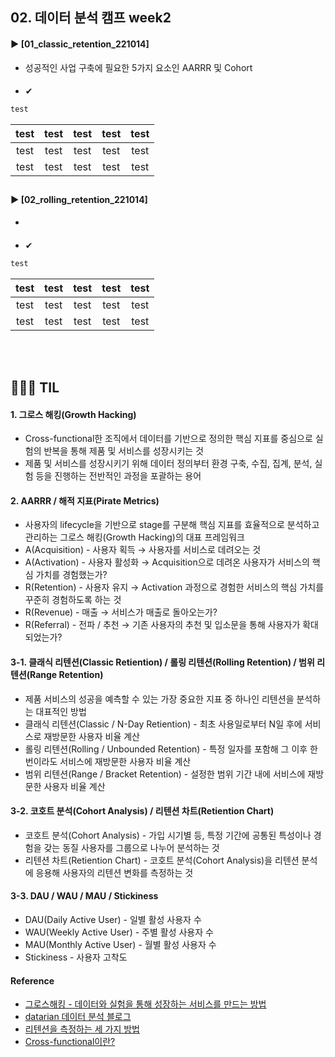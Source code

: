####
## 02. 데이터 분석 캠프 week2
#### ► [01_classic_retention_221014]
- 성공적인 사업 구축에 필요한 5가지 요소인 AARRR 및 Cohort 
####
- ✔︎  
``` SQL
test
```
|test|test|test|test|test|
|:---:|:---:|:---:|:---:|:---:|
|test|test|test|test|test|
|test|test|test|test|test|
##
#### ► [02_rolling_retention_221014]
- 
####
- ✔︎  
``` SQL
test
```
|test|test|test|test|test|
|:---:|:---:|:---:|:---:|:---:|
|test|test|test|test|test|
|test|test|test|test|test|

<br/><br/>
## 💁🏻‍♀️ TIL
#### 1. 그로스 해킹(Growth Hacking)
- Cross-functional한 조직에서 데이터를 기반으로 정의한 핵심 지표를 중심으로 실험의 반복을 통해 제품 및 서비스를 성장시키는 것
- 제품 및 서비스를 성장시키기 위해 데이터 정의부터 환경 구축, 수집, 집계, 분석, 실험 등을 진행하는 전반적인 과정을 포괄하는 용어
#### 2. AARRR / 해적 지표(Pirate Metrics)
- 사용자의 lifecycle을 기반으로 stage를 구분해 핵심 지표를 효율적으로 분석하고 관리하는 그로스 해킹(Growth Hacking)의 대표 프레임워크 
- A(Acquisition) - 사용자 획득 → 사용자를 서비스로 데려오는 것
- A(Activation) - 사용자 활성화 → Acquisition으로 데려온 사용자가 서비스의 핵심 가치를 경험했는가? 
- R(Retention) - 사용자 유지 → Activation 과정으로 경험한 서비스의 핵심 가치를 꾸준히 경험하도록 하는 것
- R(Revenue) - 매출 → 서비스가 매출로 돌아오는가?
- R(Referral) - 전파 / 추천 → 기존 사용자의 추천 및 입소문을 통해 사용자가 확대되었는가?
#### 3-1. 클래식 리텐션(Classic Retiention) / 롤링 리텐션(Rolling Retention) / 범위 리텐션(Range Retention)
- 제품 서비스의 성공을 예측할 수 있는 가장 중요한 지표 중 하나인 리텐션을 분석하는 대표적인 방법 
- 클래식 리텐션(Classic / N-Day Retiention) - 최초 사용일로부터 N일 후에 서비스로 재방문한 사용자 비율 계산
- 롤링 리텐션(Rolling / Unbounded Retention) - 특정 일자를 포함해 그 이후 한 번이라도 서비스에 재방문한 사용자 비율 계산
- 범위 리텐션(Range / Bracket Retention) - 설정한 범위 기간 내에 서비스에 재방문한 사용자 비율 계산
#### 3-2. 코호트 분석(Cohort Analysis) / 리텐션 차트(Retiention Chart)
- 코호트 분석(Cohort Analysis) - 가입 시기별 등, 특정 기간에 공통된 특성이나 경험을 갖는 동질 사용자를 그룹으로 나누어 분석하는 것
- 리텐션 차트(Retiention Chart) - 코호트 분석(Cohort Analysis)을 리텐션 분석에 응용해 사용자의 리텐션 변화를 측정하는 것
#### 3-3. DAU / WAU / MAU / Stickiness
- DAU(Daily Active User) - 일별 활성 사용자 수
- WAU(Weekly Active User) - 주별 활성 사용자 수
- MAU(Monthly Active User) - 월별 활성 사용자 수
- Stickiness - 사용자 고착도

#### Reference
- [그로스해킹 - 데이터와 실험을 통해 성장하는 서비스를 만드는 방법](https://www.inflearn.com/course/%EA%B7%B8%EB%A1%9C%EC%8A%A4%ED%95%B4%ED%82%B9-%EB%8D%B0%EC%9D%B4%ED%84%B0-%EC%8B%A4%ED%97%98-%EC%84%B1%EC%9E%A5-%EC%84%9C%EB%B9%84%EC%8A%A4/)  
- [datarian 데이터 분석 블로그](https://www.datarian.io/blog)
- [리텐션을 측정하는 세 가지 방법](https://blog.ab180.co/posts/retention-series-3-1)
- [Cross-functional이란?](https://brunch.co.kr/@youngstone89/6)
